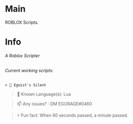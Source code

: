 # Main
ROBLOX Scripts.

# Info

###### A Roblox Scripter

###### Current working scripts:
```
> 🔭 Egoist's Silent
```

> 🌱 Known Language(s): Lua

> 📫 Any issues? : DM EGORAGE#0460

> ⚡ Fun fact: When 60 seconds passed, a minute passed.


